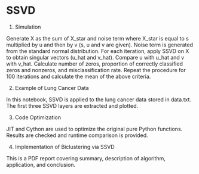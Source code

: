  # SSVD

1. Simulation

Generate X as the sum of X_star and noise term where X_star is equal to s multiplied by u and then by v (s, u and v are given). Noise term is generated from the standard normal distribution. For each iteration, apply SSVD on X to obtain singular vectors (u_hat and v_hat). Compare u with u_hat and v with v_hat. Calculate number of zeros, proportion of correctly classified zeros and nonzeros, and misclassification rate. Repeat the procedure for 100 iterations and calculate the mean of the above criteria. 

2. Example of Lung Cancer Data

In this notebook, SSVD is applied to the lung cancer data stored in data.txt. The first three SSVD layers are extracted and plotted. 

3. Code Optimization

JIT and Cython are used to optimize the original pure Python functions. Results are checked and runtime comparison is provided.

4. Implementation of Biclustering via SSVD

This is a PDF report covering summary, description of algorithm, application, and conclusion.   
